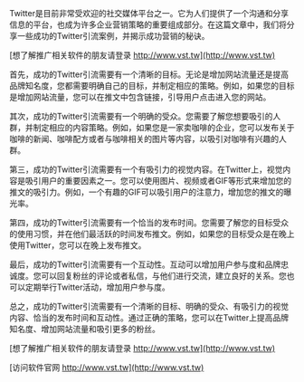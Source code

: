 Twitter是目前非常受欢迎的社交媒体平台之一。它为人们提供了一个沟通和分享信息的平台，也成为许多企业营销策略的重要组成部分。在这篇文章中，我们将分享一些成功的Twitter引流案例，并揭示成功营销的秘诀。

[想了解推广相关软件的朋友请登录 http://www.vst.tw](http://www.vst.tw)

首先，成功的Twitter引流需要有一个清晰的目标。无论是增加网站流量还是提高品牌知名度，您都需要明确自己的目标，并制定相应的策略。例如，如果您的目标是增加网站流量，您可以在推文中包含链接，引导用户点击进入您的网站。

其次，成功的Twitter引流需要有一个明确的受众。您需要了解您想要吸引的人群，并制定相应的内容策略。例如，如果您是一家卖咖啡的企业，您可以发布关于咖啡的新闻、咖啡配方或者与咖啡相关的图片等内容，以吸引对咖啡有兴趣的人群。

第三，成功的Twitter引流需要有一个有吸引力的视觉内容。在Twitter上，视觉内容是吸引用户的重要因素之一。您可以使用图片、视频或者GIF等形式来增加您的推文的吸引力。例如，一个有趣的GIF可以吸引用户的注意力，增加您的推文的曝光率。

第四，成功的Twitter引流需要有一个恰当的发布时间。您需要了解您的目标受众的使用习惯，并在他们最活跃的时间发布推文。例如，如果您的目标受众是在晚上使用Twitter，您可以在晚上发布推文。

最后，成功的Twitter引流需要有一个互动性。互动可以增加用户参与度和品牌忠诚度。您可以回复粉丝的评论或者私信，与他们进行交流，建立良好的关系。您也可以定期举行Twitter活动，增加用户参与度。

总之，成功的Twitter引流需要有一个清晰的目标、明确的受众、有吸引力的视觉内容、恰当的发布时间和互动性。通过正确的策略，您可以在Twitter上提高品牌知名度、增加网站流量和吸引更多的粉丝。

[想了解推广相关软件的朋友请登录 http://www.vst.tw](http://www.vst.tw)


[访问软件官网 http://www.vst.tw](http://www.vst.tw)
